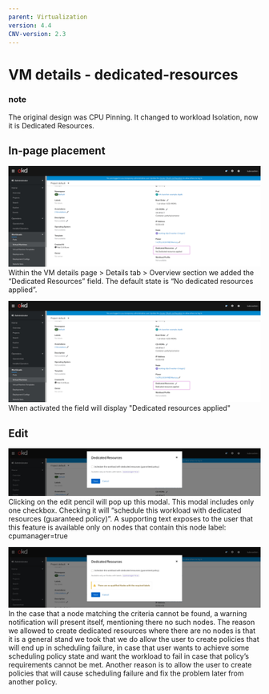 ```yaml
---
parent: Virtualization
version: 4.4
CNV-version: 2.3
---
```


# VM details - dedicated-resources

### note
The original design was CPU Pinning. It changed to workload Isolation, now it is Dedicated Resources.

## In-page placement
![VM details - Overview tab](img/in-page-0-1.jpg)
Within the VM details page > Details tab > Overview section we added the “Dedicated Resources” field.
The default state is “No dedicated resources applied”.

![VM details - Overview tab](img/in-page-0-2.jpg)
When activated the field will display "Dedicated resources applied"

## Edit
![Modal - default](img/modal-0-1.jpg)
Clicking on the edit pencil will pop up this modal.
This modal includes only one checkbox. Checking it will “schedule this workload with dedicated resources (guaranteed policy)”.
A supporting text exposes to the user that this feature is available only on nodes that contain this node label: cpumanager=true

![Modal - no nodes found](img/modal-0-2.jpg)
In the case that a node matching the criteria cannot be found, a warning notification will present itself, mentioning there no such nodes. The reason we allowed to create dedicated resources where there are no nodes is that it is a general stand we took that we do allow the user to create policies that will end up in scheduling failure, in case that user wants to achieve some scheduling policy state and want the workload to fail in case that policy’s requirements cannot be met. Another reason is to allow the user to create policies that will cause scheduling failure and fix the problem later from another policy.